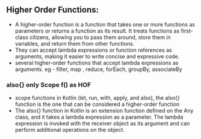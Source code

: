 ## Higher Order Functions:
- A higher-order function is a function that takes one or more functions as parameters or returns a function as its result. 
            It treats functions as first-class citizens, allowing you to pass them around, store them in variables, and return them from other functions. 
- They can accept lambda expressions or function references as arguments, making it easier to write concise and expressive code.
- several higher-order functions that accept lambda expressions as arguments. 
      eg - filter, map , reduce, forEach, groupBy, associateBy 


### also{} only Scope f() as HOF
- scope functions in Kotlin (let, run, with, apply, and also), the also{} function is the one that can be considered a higher-order function
- The also{} function in Kotlin is an extension function defined on the Any class, and it takes a lambda expression as a parameter. The lambda expression is invoked with the receiver object as its argument and can perform additional operations on the object.

